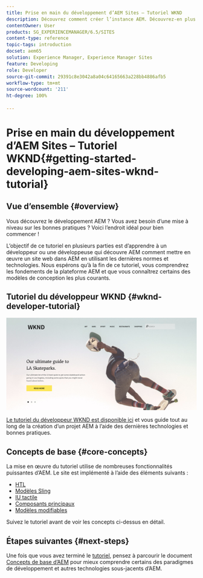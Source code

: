 ```yaml
---
title: Prise en main du développement d’AEM Sites – Tutoriel WKND
description: Découvrez comment créer l’instance AEM. Découvrez-en plus sur la plateforme et les composants et trouvez des informations sur les outils de développement et la personnalisation.
contentOwner: User
products: SG_EXPERIENCEMANAGER/6.5/SITES
content-type: reference
topic-tags: introduction
docset: aem65
solution: Experience Manager, Experience Manager Sites
feature: Developing
role: Developer
source-git-commit: 29391c8e3042a8a04c64165663a228bb4886afb5
workflow-type: tm+mt
source-wordcount: '211'
ht-degree: 100%

---
```



# Prise en main du développement d’AEM Sites – Tutoriel WKND{#getting-started-developing-aem-sites-wknd-tutorial}

## Vue d’ensemble {#overview}

Vous découvrez le développement AEM ? Vous avez besoin d’une mise à niveau sur les bonnes pratiques ? Voici l’endroit idéal pour bien commencer !

L’objectif de ce tutoriel en plusieurs parties est d’apprendre à un développeur ou une développeuse qui découvre AEM comment mettre en œuvre un site web dans AEM en utilisant les dernières normes et technologies. Nous espérons qu’à la fin de ce tutoriel, vous comprendrez les fondements de la plateforme AEM et que vous connaîtrez certains des modèles de conception les plus courants.

## Tutoriel du développeur WKND {#wknd-developer-tutorial}

![WKND](assets/screen_shot_2018-11-23at152453.png)

[Le tutoriel du développeur WKND est disponible ici](https://experienceleague.adobe.com/docs/experience-manager-learn/getting-started-wknd-tutorial-develop/overview.html?lang=fr) et vous guide tout au long de la création d’un projet AEM à l’aide des dernières technologies et bonnes pratiques.

## Concepts de base {#core-concepts}

La mise en œuvre du tutoriel utilise de nombreuses fonctionnalités puissantes d’AEM. Le site est implémenté à l’aide des éléments suivants :

* [HTL](https://experienceleague.adobe.com/docs/experience-manager-htl/using/overview.html?lang=fr)
* [Modèles Sling](https://sling.apache.org/documentation/bundles/models.html)
* [IU tactile](/help/sites-developing/touch-ui-concepts.md)
* [Composants principaux](https://experienceleague.adobe.com/docs/experience-manager-core-components/using/introduction.html?lang=fr)
* [Modèles modifiables](/help/sites-developing/page-templates-editable.md)

Suivez le tutoriel avant de voir les concepts ci-dessus en détail.

## Étapes suivantes {#next-steps}

Une fois que vous avez terminé le [tutoriel](https://experienceleague.adobe.com/docs/experience-manager-learn/getting-started-wknd-tutorial-develop/overview.html?lang=fr), pensez à parcourir le document [Concepts de base d’AEM](/help/sites-developing/the-basics.md) pour mieux comprendre certains des paradigmes de développement et autres technologies sous-jacents d’AEM.
